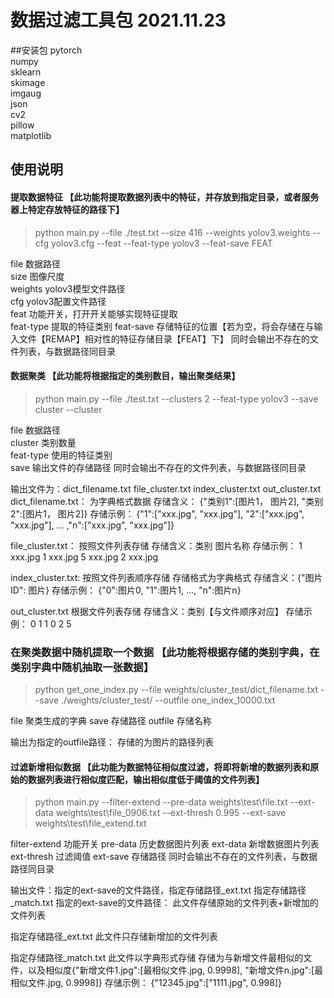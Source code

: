 # 数据过滤工具包 2021.11.23
##安装包
pytorch     
numpy   
sklearn     
skimage  
imgaug  
json    
cv2     
pillow  
matplotlib

## 使用说明
#### 提取数据特征  【此功能将提取数据列表中的特征，并存放到指定目录，或者服务器上特定存放特征的路径下】
> python main.py --file ./test.txt --size 416 --weights yolov3.weights --cfg yolov3.cfg --feat --feat-type yolov3 --feat-save FEAT

file 数据路径      
size 图像尺度   
weights yolov3模型文件路径    
cfg yolov3配置文件路径    
feat 功能开关，打开开关能够实现特征提取  
feat-type 提取的特征类别
feat-save 存储特征的位置【若为空，将会存储在与输入文件【REMAP】相对性的特征存储目录【FEAT】下】
同时会输出不存在的文件列表，与数据路径同目录

#### 数据聚类   【此功能将根据指定的类别数目，输出聚类结果】
> python main.py --file ./test.txt --clusters 2 --feat-type yolov3 --save cluster --cluster

file 数据路径   
cluster 类别数量    
feat-type 使用的特征类别   
save 输出文件的存储路径 
同时会输出不存在的文件列表，与数据路径同目录

输出文件为：dict_filename.txt file_cluster.txt index_cluster.txt out_cluster.txt
dict_filename.txt：
为字典格式数据
存储含义： {"类别1":[图片1， 图片2], "类别2":[图片1， 图片2]} 
存储示例：
{"1":["xxx.jpg", "xxx.jpg"], "2":["xxx.jpg", "xxx.jpg"], ... ,"n":["xxx.jpg", "xxx.jpg"]}

file_cluster.txt：
按照文件列表存储
存储含义：类别 图片名称
存储示例：
1 xxx.jpg
1 xxx.jpg
5 xxx.jpg
2 xxx.jpg

index_cluster.txt:
按照文件列表顺序存储
存储格式为字典格式
存储含义：{"图片ID": 图片}
存储示例：
{"0":图片0, "1":图片1, ..., "n":图片n}

out_cluster.txt
根据文件列表存储
存储含义：类别【与文件顺序对应】
存储示例：
0
1
1
0
2
5


### 在聚类数据中随机提取一个数据  【此功能将根据存储的类别字典，在类别字典中随机抽取一张数据】
> python get_one_index.py --file weights/cluster_test/dict_filename.txt --save ./weights/cluster_test/ --outfile one_index_10000.txt

file 聚类生成的字典
save 存储路径
outfile 存储名称

输出为指定的outfile路径：
存储的为图片的路径列表

#### 过滤新增相似数据   【此功能为数据特征相似度过滤，将即将新增的数据列表和原始的数据列表进行相似度匹配，输出相似度低于阈值的文件列表】

> python main.py --filter-extend --pre-data weights\test\file.txt --ext-data weights\test\file_0906.txt --ext-thresh 0.995 --ext-save weights\test\file_extend.txt

filter-extend 功能开关
pre-data 历史数据图片列表
ext-data 新增数据图片列表
ext-thresh 过滤阈值
ext-save 存储路径
同时会输出不存在的文件列表，与数据路径同目录

输出文件：指定的ext-save的文件路径，指定存储路径_ext.txt 指定存储路径_match.txt
指定的ext-save的文件路径：
此文件存储原始的文件列表+新增加的文件列表

指定存储路径_ext.txt
此文件只存储新增加的文件列表

指定存储路径_match.txt
此文件以字典形式存储
存储为与新增文件最相似的文件，以及相似度{"新增文件1.jpg":[最相似文件.jpg, 0.9998], "新增文件n.jpg":[最相似文件.jpg, 0.9998]}
存储示例：
{"12345.jpg":["1111.jpg", 0.998]}